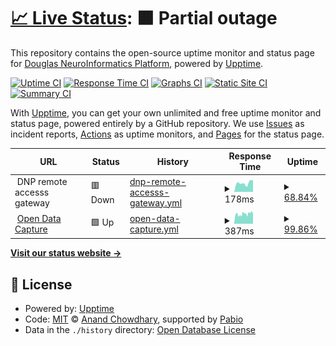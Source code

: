 # [📈 Live Status](https://https://status.douglasneuroinformatics.ca/): <!--live status--> **🟧 Partial outage**

This repository contains the open-source uptime monitor and status page for [Douglas NeuroInformatics Platform](https://douglasneuroinformatics.ca/), powered by [Upptime](https://github.com/upptime/upptime).

[![Uptime CI](https://github.com/DouglasNeuroInformatics/upptime/workflows/Uptime%20CI/badge.svg)](https://github.com/DouglasNeuroInformatics/upptime/actions?query=workflow%3A%22Uptime+CI%22)
[![Response Time CI](https://github.com/DouglasNeuroInformatics/upptime/workflows/Response%20Time%20CI/badge.svg)](https://github.com/DouglasNeuroInformatics/upptime/actions?query=workflow%3A%22Response+Time+CI%22)
[![Graphs CI](https://github.com/DouglasNeuroInformatics/upptime/workflows/Graphs%20CI/badge.svg)](https://github.com/DouglasNeuroInformatics/upptime/actions?query=workflow%3A%22Graphs+CI%22)
[![Static Site CI](https://github.com/DouglasNeuroInformatics/upptime/workflows/Static%20Site%20CI/badge.svg)](https://github.com/DouglasNeuroInformatics/upptime/actions?query=workflow%3A%22Static+Site+CI%22)
[![Summary CI](https://github.com/DouglasNeuroInformatics/upptime/workflows/Summary%20CI/badge.svg)](https://github.com/DouglasNeuroInformatics/upptime/actions?query=workflow%3A%22Summary+CI%22)

With [Upptime](https://upptime.js.org), you can get your own unlimited and free uptime monitor and status page, powered entirely by a GitHub repository. We use [Issues](https://github.com/DouglasNeuroInformatics/upptime/issues) as incident reports, [Actions](https://github.com/DouglasNeuroInformatics/upptime/actions) as uptime monitors, and [Pages](https://https://status.douglasneuroinformatics.ca/) for the status page.

<!--start: status pages-->
<!-- This summary is generated by Upptime (https://github.com/upptime/upptime) -->
<!-- Do not edit this manually, your changes will be overwritten -->
<!-- prettier-ignore -->
| URL | Status | History | Response Time | Uptime |
| --- | ------ | ------- | ------------- | ------ |
| <img alt="" src="https://icons.duckduckgo.com/ip3/null.ico" height="13"> DNP remote accesss gateway | 🟥 Down | [dnp-remote-accesss-gateway.yml](https://github.com/DouglasNeuroInformatics/upptime/commits/HEAD/history/dnp-remote-accesss-gateway.yml) | <details><summary><img alt="Response time graph" src="./graphs/dnp-remote-accesss-gateway/response-time-week.png" height="20"> 178ms</summary><br><a href="https://status.douglasneuroinformatics.ca//history/dnp-remote-accesss-gateway"><img alt="Response time 176" src="https://img.shields.io/endpoint?url=https%3A%2F%2Fraw.githubusercontent.com%2FDouglasNeuroInformatics%2Fupptime%2FHEAD%2Fapi%2Fdnp-remote-accesss-gateway%2Fresponse-time.json"></a><br><a href="https://status.douglasneuroinformatics.ca//history/dnp-remote-accesss-gateway"><img alt="24-hour response time 0" src="https://img.shields.io/endpoint?url=https%3A%2F%2Fraw.githubusercontent.com%2FDouglasNeuroInformatics%2Fupptime%2FHEAD%2Fapi%2Fdnp-remote-accesss-gateway%2Fresponse-time-day.json"></a><br><a href="https://status.douglasneuroinformatics.ca//history/dnp-remote-accesss-gateway"><img alt="7-day response time 178" src="https://img.shields.io/endpoint?url=https%3A%2F%2Fraw.githubusercontent.com%2FDouglasNeuroInformatics%2Fupptime%2FHEAD%2Fapi%2Fdnp-remote-accesss-gateway%2Fresponse-time-week.json"></a><br><a href="https://status.douglasneuroinformatics.ca//history/dnp-remote-accesss-gateway"><img alt="30-day response time 176" src="https://img.shields.io/endpoint?url=https%3A%2F%2Fraw.githubusercontent.com%2FDouglasNeuroInformatics%2Fupptime%2FHEAD%2Fapi%2Fdnp-remote-accesss-gateway%2Fresponse-time-month.json"></a><br><a href="https://status.douglasneuroinformatics.ca//history/dnp-remote-accesss-gateway"><img alt="1-year response time 176" src="https://img.shields.io/endpoint?url=https%3A%2F%2Fraw.githubusercontent.com%2FDouglasNeuroInformatics%2Fupptime%2FHEAD%2Fapi%2Fdnp-remote-accesss-gateway%2Fresponse-time-year.json"></a></details> | <details><summary><a href="https://status.douglasneuroinformatics.ca//history/dnp-remote-accesss-gateway">68.84%</a></summary><a href="https://status.douglasneuroinformatics.ca//history/dnp-remote-accesss-gateway"><img alt="All-time uptime 73.00%" src="https://img.shields.io/endpoint?url=https%3A%2F%2Fraw.githubusercontent.com%2FDouglasNeuroInformatics%2Fupptime%2FHEAD%2Fapi%2Fdnp-remote-accesss-gateway%2Fuptime.json"></a><br><a href="https://status.douglasneuroinformatics.ca//history/dnp-remote-accesss-gateway"><img alt="24-hour uptime 0.00%" src="https://img.shields.io/endpoint?url=https%3A%2F%2Fraw.githubusercontent.com%2FDouglasNeuroInformatics%2Fupptime%2FHEAD%2Fapi%2Fdnp-remote-accesss-gateway%2Fuptime-day.json"></a><br><a href="https://status.douglasneuroinformatics.ca//history/dnp-remote-accesss-gateway"><img alt="7-day uptime 68.84%" src="https://img.shields.io/endpoint?url=https%3A%2F%2Fraw.githubusercontent.com%2FDouglasNeuroInformatics%2Fupptime%2FHEAD%2Fapi%2Fdnp-remote-accesss-gateway%2Fuptime-week.json"></a><br><a href="https://status.douglasneuroinformatics.ca//history/dnp-remote-accesss-gateway"><img alt="30-day uptime 73.00%" src="https://img.shields.io/endpoint?url=https%3A%2F%2Fraw.githubusercontent.com%2FDouglasNeuroInformatics%2Fupptime%2FHEAD%2Fapi%2Fdnp-remote-accesss-gateway%2Fuptime-month.json"></a><br><a href="https://status.douglasneuroinformatics.ca//history/dnp-remote-accesss-gateway"><img alt="1-year uptime 73.00%" src="https://img.shields.io/endpoint?url=https%3A%2F%2Fraw.githubusercontent.com%2FDouglasNeuroInformatics%2Fupptime%2FHEAD%2Fapi%2Fdnp-remote-accesss-gateway%2Fuptime-year.json"></a></details>
| <img alt="" src="https://icons.duckduckgo.com/ip3/demo.opendatacapture.org.ico" height="13"> [Open Data Capture](https://demo.opendatacapture.org/auth/login) | 🟩 Up | [open-data-capture.yml](https://github.com/DouglasNeuroInformatics/upptime/commits/HEAD/history/open-data-capture.yml) | <details><summary><img alt="Response time graph" src="./graphs/open-data-capture/response-time-week.png" height="20"> 387ms</summary><br><a href="https://status.douglasneuroinformatics.ca//history/open-data-capture"><img alt="Response time 398" src="https://img.shields.io/endpoint?url=https%3A%2F%2Fraw.githubusercontent.com%2FDouglasNeuroInformatics%2Fupptime%2FHEAD%2Fapi%2Fopen-data-capture%2Fresponse-time.json"></a><br><a href="https://status.douglasneuroinformatics.ca//history/open-data-capture"><img alt="24-hour response time 406" src="https://img.shields.io/endpoint?url=https%3A%2F%2Fraw.githubusercontent.com%2FDouglasNeuroInformatics%2Fupptime%2FHEAD%2Fapi%2Fopen-data-capture%2Fresponse-time-day.json"></a><br><a href="https://status.douglasneuroinformatics.ca//history/open-data-capture"><img alt="7-day response time 387" src="https://img.shields.io/endpoint?url=https%3A%2F%2Fraw.githubusercontent.com%2FDouglasNeuroInformatics%2Fupptime%2FHEAD%2Fapi%2Fopen-data-capture%2Fresponse-time-week.json"></a><br><a href="https://status.douglasneuroinformatics.ca//history/open-data-capture"><img alt="30-day response time 398" src="https://img.shields.io/endpoint?url=https%3A%2F%2Fraw.githubusercontent.com%2FDouglasNeuroInformatics%2Fupptime%2FHEAD%2Fapi%2Fopen-data-capture%2Fresponse-time-month.json"></a><br><a href="https://status.douglasneuroinformatics.ca//history/open-data-capture"><img alt="1-year response time 398" src="https://img.shields.io/endpoint?url=https%3A%2F%2Fraw.githubusercontent.com%2FDouglasNeuroInformatics%2Fupptime%2FHEAD%2Fapi%2Fopen-data-capture%2Fresponse-time-year.json"></a></details> | <details><summary><a href="https://status.douglasneuroinformatics.ca//history/open-data-capture">99.86%</a></summary><a href="https://status.douglasneuroinformatics.ca//history/open-data-capture"><img alt="All-time uptime 99.88%" src="https://img.shields.io/endpoint?url=https%3A%2F%2Fraw.githubusercontent.com%2FDouglasNeuroInformatics%2Fupptime%2FHEAD%2Fapi%2Fopen-data-capture%2Fuptime.json"></a><br><a href="https://status.douglasneuroinformatics.ca//history/open-data-capture"><img alt="24-hour uptime 100.00%" src="https://img.shields.io/endpoint?url=https%3A%2F%2Fraw.githubusercontent.com%2FDouglasNeuroInformatics%2Fupptime%2FHEAD%2Fapi%2Fopen-data-capture%2Fuptime-day.json"></a><br><a href="https://status.douglasneuroinformatics.ca//history/open-data-capture"><img alt="7-day uptime 99.86%" src="https://img.shields.io/endpoint?url=https%3A%2F%2Fraw.githubusercontent.com%2FDouglasNeuroInformatics%2Fupptime%2FHEAD%2Fapi%2Fopen-data-capture%2Fuptime-week.json"></a><br><a href="https://status.douglasneuroinformatics.ca//history/open-data-capture"><img alt="30-day uptime 99.88%" src="https://img.shields.io/endpoint?url=https%3A%2F%2Fraw.githubusercontent.com%2FDouglasNeuroInformatics%2Fupptime%2FHEAD%2Fapi%2Fopen-data-capture%2Fuptime-month.json"></a><br><a href="https://status.douglasneuroinformatics.ca//history/open-data-capture"><img alt="1-year uptime 99.88%" src="https://img.shields.io/endpoint?url=https%3A%2F%2Fraw.githubusercontent.com%2FDouglasNeuroInformatics%2Fupptime%2FHEAD%2Fapi%2Fopen-data-capture%2Fuptime-year.json"></a></details>

<!--end: status pages-->

[**Visit our status website →**](https://https://status.douglasneuroinformatics.ca/)

## 📄 License

- Powered by: [Upptime](https://github.com/upptime/upptime)
- Code: [MIT](./LICENSE) © [Anand Chowdhary](https://anandchowdhary.com), supported by [Pabio](https://pabio.com)
- Data in the `./history` directory: [Open Database License](https://opendatacommons.org/licenses/odbl/1-0/)

